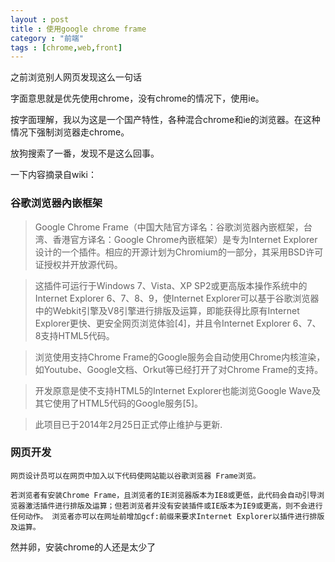 ```yaml
---
layout : post
title : 使用google chrome frame
category : "前端"
tags : [chrome,web,front]
---
```



之前浏览别人网页发现这么一句话

><meta http-equiv="X-UA-Compatible" content="IE=edge,chrome=1">

字面意思就是优先使用chrome，没有chrome的情况下，使用ie。

按字面理解，我以为这是一个国产特性，各种混合chrome和ie的浏览器。在这种情况下强制浏览器走chrome。

放狗搜索了一番，发现不是这么回事。

一下内容摘录自wiki：

### 谷歌浏览器內嵌框架

>Google Chrome Frame（中国大陆官方译名：谷歌浏览器內嵌框架，台湾、香港官方译名：Google Chrome內嵌框架）是专为Internet Explorer设计的一个插件。相应的开源计划为Chromium的一部分，其采用BSD许可证授权并开放源代码。

>这插件可运行于Windows 7、Vista、XP SP2或更高版本操作系统中的Internet Explorer 6、7、8、9，使Internet Explorer可以基于谷歌浏览器中的Webkit引擎及V8引擎进行排版及运算，即能获得比原有Internet Explorer更快、更安全网页浏览体验[4]，并且令Internet Explorer 6、7、8支持HTML5代码。

>浏览使用支持Chrome Frame的Google服务会自动使用Chrome内核渲染，如Youtube、Google文档、Orkut等已经打开了对Chrome Frame的支持。

>开发原意是使不支持HTML5的Internet Explorer也能浏览Google Wave及其它使用了HTML5代码的Google服务[5]。

>此项目已于2014年2月25日正式停止维护与更新.

### 网页开发

`网页设计员可以在网页中加入以下代码使网站能以谷歌浏览器 Frame浏览。`

><meta http-equiv="X-UA-Compatible" content="IE=Edge,chrome=1">

`若浏览者有安装Chrome Frame，且浏览者的IE浏览器版本为IE8或更低，此代码会自动引导浏览器激活插件进行排版及运算；但若浏览者并没有安装插件或IE版本为IE9或更高，则不会进行任何动作。
浏览者亦可以在网址前增加gcf:前缀来要求Internet Explorer以插件进行排版及运算。`


然并卵，安装chrome的人还是太少了